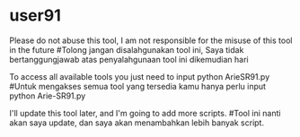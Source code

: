 # user91

Please do not abuse this tool, I am not responsible for the misuse of this tool in the future
#Tolong jangan disalahgunakan tool ini, Saya tidak bertanggungjawab atas penyalahgunaan tool ini dikemudian hari

To access all available tools you just need to input python ArieSR91.py
#Untuk mengakses semua tool yang tersedia kamu hanya perlu input python Arie-SR91.py

I'll update this tool later, and I'm going to add more scripts.
#Tool ini nanti akan saya update, dan saya akan menambahkan lebih banyak script.
